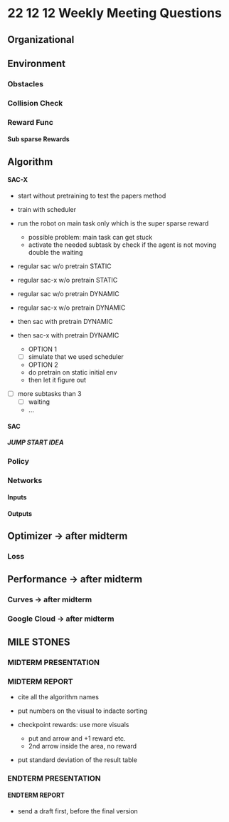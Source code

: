 # 22 12 12 Weekly Meeting Questions

## Organizational

## Environment

### Obstacles

### Collision Check
### Reward Func
#### Sub sparse Rewards
  
## Algorithm
#### SAC-X
- start without pretraining to test the papers method
- train with scheduler
- run the robot on main task only which is the super sparse reward
  - possible problem: main task can get stuck
  - activate the needed subtask by check if the agent is not moving double the waiting  


- regular sac w/o pretrain STATIC
- regular sac-x w/o pretrain STATIC

- regular sac w/o pretrain DYNAMIC
- regular sac-x w/o pretrain DYNAMIC


- then sac with pretrain DYNAMIC
- then sac-x with pretrain DYNAMIC
  - OPTION 1
  - [ ] simulate that we used scheduler
  - OPTION 2
  - do pretrain on static initial env
  - then let it figure out




- [ ] more subtasks than 3
  - [ ] waiting 
  - ...
#### SAC
##### JUMP START IDEA

### Policy
### Networks
#### Inputs

#### Outputs

## Optimizer -> **after midterm**
### Loss
## Performance -> **after midterm**

### Curves -> **after midterm**


### Google Cloud -> **after midterm**


## MILE STONES



### MIDTERM PRESENTATION

### MIDTERM REPORT
- cite all the algorithm names
- put numbers on the visual to indacte sorting
- checkpoint rewards: use more visuals 
  - put and arrow and +1 reward etc. 
  - 2nd arrow inside the area, no reward

- put standard deviation of the result table


### ENDTERM PRESENTATION

#### ENDTERM REPORT

- send a draft first, before the final version 
